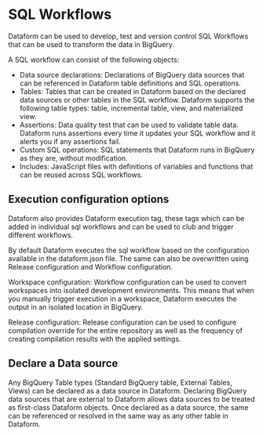 # SQL Workflows

Dataform can be used to develop, test and version control SQL Workflows that can be used to transform the data in BigQuery.

A SQL workflow can consist of the following objects:

* Data source declarations: Declarations of BigQuery data sources that can be  referenced in Dataform table definitions and SQL operations.
* Tables: Tables that can be created in Dataform based on the declared data sources or other tables in the SQL workflow. Dataform supports the following table types: table, incremental table, view, and materialized view.
* Assertions: Data quality test that can be used to validate table data. Dataform runs assertions every time it updates your SQL workflow and it alerts you if any assertions fail.
* Custom SQL operations: SQL statements that Dataform runs in BigQuery as they are, without modification.
* Includes: JavaScript files with definitions of variables and functions that can be reused across SQL workflows.

## Execution configuration options

Dataform also provides Dataform execution tag, these tags which can be added in individual sql workflows and can be used to club and trigger different workflows.

By default Dataform executes the sql workflow based on the configuration available in the dataform.json file. The same can also be overwritten using Release configuration and Workflow configuration.

Workspace configuration: Workflow configuration can be used to convert workspaces into isolated development environments. This means that when you manually trigger execution in a workspace, Dataform executes the output in an isolated location in BigQuery.

Release configuration: Release configuration can be used to configure compilation override for the entire repository as well as the frequency of creating compilation results with the applied settings.

## Declare a Data source

Any BigQuery Table types (Standard BigQuery table, External Tables, Views) can be declared as a data source in Dataform.  Declaring BigQuery data sources that are external to Dataform allows data sources to be treated as first-class Dataform objects. Once declared as a data source, the same can be referenced or resolved in the same way as any other table in Dataform.


